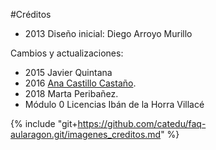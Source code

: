 #Créditos

* 2013 Diseño inicial: Diego Arroyo Murillo

Cambios y actualizaciones:

* 2015 Javier Quintana
* 2016 [Ana Castillo Castaño](http://www.ana-castillo.com/).
* 2018 Marta Peribañez.
* Módulo 0 Licencias Ibán de la Horra Villacé



{% include "git+https://github.com/catedu/faq-aularagon.git/imagenes_creditos.md" %}